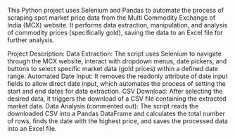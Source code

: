 This Python project uses Selenium and Pandas to automate the process of scraping spot market price data from the Multi Commodity Exchange of India (MCX) website. It performs data extraction, manipulation, and analysis of commodity prices (specifically gold), saving the data to an Excel file for further analysis.

Project Description:
Data Extraction: The script uses Selenium to navigate through the MCX website, interact with dropdown menus, date pickers, and buttons to select specific market data (gold prices) within a defined date range.
Automated Date Input: It removes the readonly attribute of date input fields to allow direct date input, which automates the process of setting the start and end dates for data extraction.
CSV Download: After selecting the desired data, it triggers the download of a CSV file containing the extracted market data.
Data Analysis (commented out): The script reads the downloaded CSV into a Pandas DataFrame and calculates the total number of rows, finds the date with the highest price, and saves the processed data into an Excel file.
